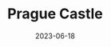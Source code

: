 ---
title: "Prague Castle"
excerpt: "In its regal heights, Castle's grandeur crowns the city."
gallery_name: "prague/prague-castle"
date: 2023-06-18
header:
  overlay_image: /prague/castle-3v1.jpg
---